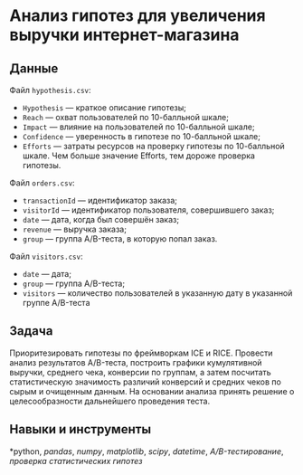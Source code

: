 # Анализ гипотез для увеличения выручки интернет-магазина


## Данные

Файл `hypothesis.csv`:
* `Hypothesis` — краткое описание гипотезы;
* `Reach` — охват пользователей по 10-балльной шкале;
* `Impact` — влияние на пользователей по 10-балльной шкале;
* `Confidence` — уверенность в гипотезе по 10-балльной шкале;
* `Efforts` — затраты ресурсов на проверку гипотезы по 10-балльной шкале. Чем больше значение Efforts, тем дороже проверка гипотезы.

Файл `orders.csv`:
* `transactionId` — идентификатор заказа;
* `visitorId` — идентификатор пользователя, совершившего заказ;
* `date` — дата, когда был совершён заказ;
* `revenue` — выручка заказа;
* `group` — группа A/B-теста, в которую попал заказ.

Файл `visitors.csv`:
* `date` — дата;
* `group` — группа A/B-теста;
* `visitors` — количество пользователей в указанную дату в указанной группе A/B-теста

## Задача

Приоритезировать гипотезы по фреймворкам ICE и RICE. Провести анализ
результатов A/B-теста, построить графики кумулятивной выручки, среднего чека,
конверсии по группам, а затем посчитать статистическую значимость различий конверсий
и средних чеков по сырым и очищенным данным. На основании анализа принять решение о целесообразности дальнейшего проведения теста.


## Навыки и инструменты
*python, *pandas*, *numpy*, *matplotlib*, *scipy*, *datetime*, *A/B-тестирование*, *проверка статистических гипотез*


